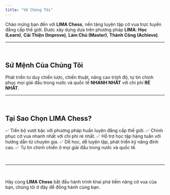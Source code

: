 ```yaml
---
title: "Về Chúng Tôi"
---
```


Chào mừng bạn đến với **LIMA Chess**, nền tảng luyện tập cờ vua trực tuyến đẳng cấp thế giới. Được xây dựng dựa trên phương pháp **LIMA**: **Học (Learn)**, **Cải Thiện (Improve)**, **Làm Chủ (Master)**, **Thành Công (Achieve)**.
&nbsp;

---

&nbsp;

## Sứ Mệnh Của Chúng Tôi

Phát triển tư duy chiến lược, chiến thuật, nâng cao trình độ, tự tin chinh phục mọi giải đấu trong nước và quốc tế **NHANH NHẤT** với chi phí **RẺ NHẤT**.
&nbsp;

---

&nbsp;

## Tại Sao Chọn LIMA Chess?

✅ Tiến bộ vượt bậc với phương pháp huấn luyện đẳng cấp thế giới.
✅ Chinh phục cờ vua nhanh nhất với chi phí rẻ nhất.
✅ Hỗ trợ học tập hàng tuần với hướng dẫn từ chuyên gia.
✅ Dễ học, dễ luyện tập, phát triển kỹ năng đỉnh cao.
✅ Tự tin chinh chiến ở mọi giải đấu trong nước và quốc tế.

&nbsp;

---

&nbsp;

Hãy cùng **LIMA Chess** bắt đầu hành trình khai phá tiềm năng cờ vua của bạn, chúng tôi ở đây để đồng hành cùng bạn.
